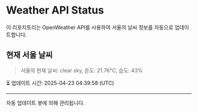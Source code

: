 
# Weather API Status

이 리포지토리는 OpenWeather API를 사용하여 서울의 날씨 정보를 자동으로 업데이트합니다.

## 현재 서울 날씨
> 서울의 현재 날씨: clear sky, 온도: 21.76°C, 습도: 43%

⏳ 업데이트 시간: 2025-04-23 04:39:58 (UTC)

---
자동 업데이트 봇에 의해 관리됩니다.
